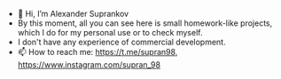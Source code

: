- 👋 Hi, I’m Alexander Suprankov
- By this moment, all you can see here is small homework-like projects, which I do for my personal use or to check myself.
- I don't have any experience of commercial development.
- 📫 How to reach me: https://t.me/supran98, https://www.instagram.com/supran_98

<!---
supran98/supran98 is a ✨ special ✨ repository because its `README.md` (this file) appears on your GitHub profile.
You can click the Preview link to take a look at your changes.
--->
